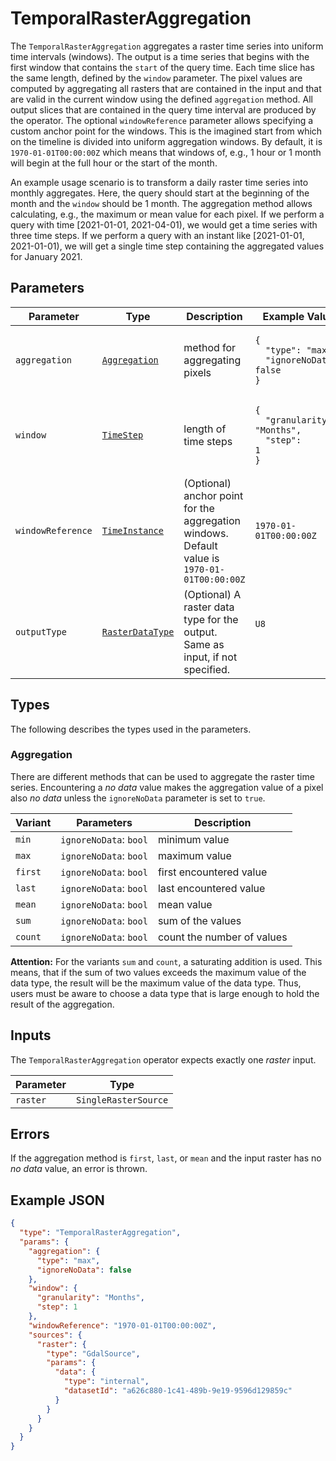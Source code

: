 # TemporalRasterAggregation

The `TemporalRasterAggregation` aggregates a raster time series into uniform time intervals (windows).
The output is a time series that begins with the first window that contains the `start` of the query time.
Each time slice has the same length, defined by the `window` parameter.
The pixel values are computed by aggregating all rasters that are contained in the input and that are valid in the current window using the defined `aggregation` method.
All output slices that are contained in the query time interval are produced by the operator.
The optional `windowReference` parameter allows specifying a custom anchor point for the windows.
This is the imagined start from which on the timeline is divided into uniform aggregation windows.
By default, it is `1970-01-01T00:00:00Z` which means that windows of, e.g., 1 hour or 1 month will begin at the full hour or the start of the month.

An example usage scenario is to transform a daily raster time series into monthly aggregates.
Here, the query should start at the beginning of the month and the `window` should be 1 month.
The aggregation method allows calculating, e.g., the maximum or mean value for each pixel.
If we perform a query with time [2021-01-01, 2021-04-01), we would get a time series with three time steps.
If we perform a query with an instant like [2021-01-01, 2021-01-01), we will get a single time step containing the aggregated values for January 2021.

## Parameters

| Parameter         | Type                                             | Description                                                                                  | Example Value                                                                                     |
| ----------------- | ------------------------------------------------ | -------------------------------------------------------------------------------------------- | ------------------------------------------------------------------------------------------------- |
| `aggregation`     | [`Aggregation`](#aggregation)                    | method for aggregating pixels                                                                | <pre><code>{<br>&nbsp;&nbsp;"type": "max",<br>&nbsp;&nbsp;"ignoreNoData": false<br>}</code></pre> |
| `window`          | [`TimeStep`](/datatypes/timestep.md)             | length of time steps                                                                         | <pre><code>{<br>&nbsp;&nbsp;"granularity": "Months",<br>&nbsp;&nbsp;"step": 1<br>}</code></pre>   |
| `windowReference` | [`TimeInstance`](/datatypes/timeinstance.md)     | (Optional) anchor point for the aggregation windows. Default value is `1970-01-01T00:00:00Z` | `1970-01-01T00:00:00Z`                                                                            |
| `outputType`      | [`RasterDataType`](/datatypes/rasterdatatype.md) | (Optional) A raster data type for the output. Same as input, if not specified.               | <pre><code>U8</code><pre>                                                                         |

## Types

The following describes the types used in the parameters.

### Aggregation

There are different methods that can be used to aggregate the raster time series.
Encountering a _no data_ value makes the aggregation value of a pixel also _no data_ unless the `ignoreNoData` parameter is set to `true`.

| Variant | Parameters             | Description                |
| ------- | ---------------------- | -------------------------- |
| `min`   | `ignoreNoData`: `bool` | minimum value              |
| `max`   | `ignoreNoData`: `bool` | maximum value              |
| `first` | `ignoreNoData`: `bool` | first encountered value    |
| `last`  | `ignoreNoData`: `bool` | last encountered value     |
| `mean`  | `ignoreNoData`: `bool` | mean value                 |
| `sum`   | `ignoreNoData`: `bool` | sum of the values          |
| `count` | `ignoreNoData`: `bool` | count the number of values |

**Attention:** For the variants `sum` and `count`, a saturating addition is used.
This means, that if the sum of two values exceeds the maximum value of the data type, the result will be the maximum value of the data type.
Thus, users must be aware to choose a data type that is large enough to hold the result of the aggregation.

## Inputs

The `TemporalRasterAggregation` operator expects exactly one _raster_ input.

| Parameter | Type                 |
| --------- | -------------------- |
| `raster`  | `SingleRasterSource` |

## Errors

If the aggregation method is `first`, `last`, or `mean` and the input raster has no _no data_ value, an error is thrown.

## Example JSON

```json
{
  "type": "TemporalRasterAggregation",
  "params": {
    "aggregation": {
      "type": "max",
      "ignoreNoData": false
    },
    "window": {
      "granularity": "Months",
      "step": 1
    },
    "windowReference": "1970-01-01T00:00:00Z",
    "sources": {
      "raster": {
        "type": "GdalSource",
        "params": {
          "data": {
            "type": "internal",
            "datasetId": "a626c880-1c41-489b-9e19-9596d129859c"
          }
        }
      }
    }
  }
}
```
